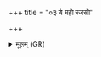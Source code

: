 +++
title = "०३ ये महो रजसो"

+++
<details><summary>मूलम् (GR)</summary>

ये महो रजसो विदुर्  
विश्वे देवासो अद्रुहः (…) ॥
</details>